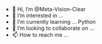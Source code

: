 - 👋 Hi, I’m @Meta-Vision-Clear
- 👀 I’m interested in ...
- 🌱 I’m currently learning ... Python
- 💞️ I’m looking to collaborate on ...
- 📫 How to reach me ...

<!---
Meta-Vision-Clear/Meta-Vision-Clear is a ✨ special ✨ repository because its `README.md` (this file) appears on your GitHub profile.
You can click the Preview link to take a look at your changes.
--->
